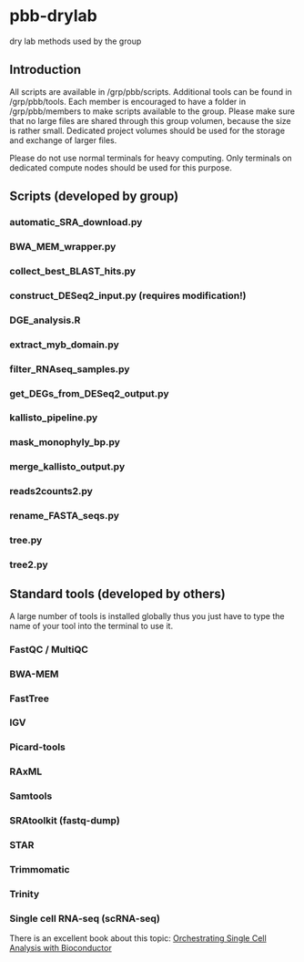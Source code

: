 # pbb-drylab
dry lab methods used by the group

## Introduction 

All scripts are available in /grp/pbb/scripts. Additional tools can be found in /grp/pbb/tools. Each member is encouraged to have a folder in /grp/pbb/members to make scripts available to the group. Please make sure that no large files are shared through this group volumen, because the size is rather small. Dedicated project volumes should be used for the storage and exchange of larger files.

Please do not use normal terminals for heavy computing. Only terminals on dedicated compute nodes should be used for this purpose.


## Scripts (developed by group)

### automatic_SRA_download.py

### BWA_MEM_wrapper.py

### collect_best_BLAST_hits.py

### construct_DESeq2_input.py (requires modification!)

### DGE_analysis.R

### extract_myb_domain.py

### filter_RNAseq_samples.py

### get_DEGs_from_DESeq2_output.py

### kallisto_pipeline.py

### mask_monophyly_bp.py

### merge_kallisto_output.py

### reads2counts2.py

### rename_FASTA_seqs.py

### tree.py

### tree2.py




## Standard tools (developed by others)

A large number of tools is installed globally thus you just have to type the name of your tool into the terminal to use it.

### FastQC / MultiQC

### BWA-MEM

### FastTree

### IGV

### Picard-tools

### RAxML

### Samtools

### SRAtoolkit (fastq-dump)

### STAR

### Trimmomatic

### Trinity


### Single cell RNA-seq (scRNA-seq)
There is an excellent book about this topic: [Orchestrating Single Cell Analysis with Bioconductor](https://bioconductor.org/books/release/OSCA/)



